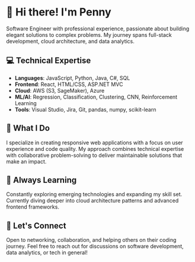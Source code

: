 # 👋 Hi there! I'm Penny

Software Engineer with  professional experience, passionate about building elegant solutions to complex problems. My journey spans full-stack development, cloud architecture, and data analytics.

## 💻 Technical Expertise

- **Languages**: JavaScript, Python, Java, C#, SQL
- **Frontend**: React, HTML/CSS, ASP.NET MVC
- **Cloud**: AWS (S3, SageMaker), Azure
- **ML/AI**: Regression, Classification, Clustering, CNN, Reinforcement Learning
- **Tools**: Visual Studio, Jira, Git, pandas, numpy, scikit-learn

## 🚀 What I Do

I specialize in creating responsive web applications with a focus on user experience and code quality. My approach combines technical expertise with collaborative problem-solving to deliver maintainable solutions that make an impact.

## 🌱 Always Learning

Constantly exploring emerging technologies and expanding my skill set. Currently diving deeper into cloud architecture patterns and advanced frontend frameworks.

## 🤝 Let's Connect

Open to networking, collaboration, and helping others on their coding journey. Feel free to reach out for discussions on software development, data analytics, or tech in general!
<!---
PennyHS/PennyHS is a ✨ special ✨ repository because its `README.md` (this file) appears on your GitHub profile.
You can click the Preview link to take a look at your changes.
--->
